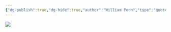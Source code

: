 ```yaml
---
{"dg-publish":true,"dg-hide":true,"author":"William Penn","type":"quote","tags":["motivation","quote","markmanson"],"title":"Time is what we want most and what we use worst","permalink":"/ban-than/motivation/time-is-what-we-want-most-and-what-we-use-worst/","hide":true,"dgPassFrontmatter":true}
---
```



![](https://i.imgur.com/lgErIZ3.png)